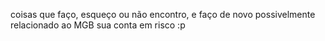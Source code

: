 coisas que faço, esqueço ou não encontro, e faço de novo
possivelmente relacionado ao MGB
sua conta em risco :p
